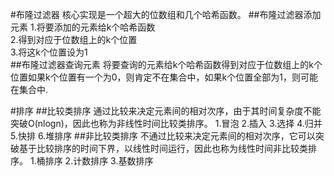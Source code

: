 #布隆过滤器
核心实现是一个超大的位数组和几个哈希函数。
##布隆过滤器添加元素
1.将要添加的元素给k个哈希函数  
2.得到对应于位数组上的k个位置  
3.将这k个位置设为1  
##布隆过滤器查询元素
将要查询的元素给k个哈希函数得到对应于位数组上的k个位置如果k个位置有一个为0，则肯定不在集合中，如果k个位置全部为1，则可能在集合中.

#排序
##比较类排序
通过比较来决定元素间的相对次序，由于其时间复杂度不能突破O(nlogn)，因此也称为非线性时间比较类排序。
1.冒泡
2.插入
3.选择
4.归并
5.快排
6.堆排序
##非比较类排序
不通过比较来决定元素间的相对次序，它可以突破基于比较排序的时间下界，以线性时间运行，因此也称为线性时间非比较类排序。 
1.桶排序
2.计数排序
3.基数排序
